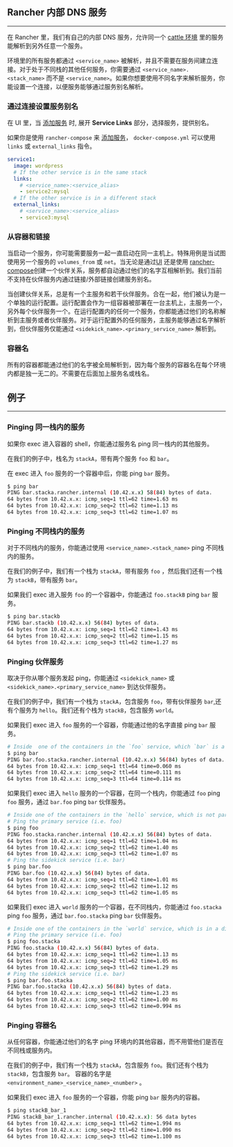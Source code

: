 ## Rancher 内部 DNS 服务
---
在 Rancher 里，我们有自己的内部 DNS 服务，允许同一个 [cattle 环境]({{site.baseurl}}/configuration/environments) 里的服务能解析到另外任意一个服务。

环境里的所有服务都通过 `<service_name>` 被解析，并且不需要在服务间建立连接。对于处于不同栈的其他任何服务，你需要通过 `<service_name>.<stack_name>` 而不是 `<service_name>`。如果你想要使用不同名字来解析服务，你能设置一个连接，以便服务能够通过服务别名解析。

### 通过连接设置服务别名

在 UI 里，当 [添加服务]({{site.baseurl}}/rancher/ui/applications/stacks/adding-services/) 时, 展开 **Service Links** 部分，选择服务，提供别名。

如果你是使用 `rancher-compose` 来 [添加服务]({{site.baseurl}}/rancher-compose/)， `docker-compose.yml` 可以使用 `links` 或 `external_links` 指令。

```yaml
service1:
  image: wordpress
  # If the other service is in the same stack
  links:
    # <service_name>:<service_alias>
    - service2:mysql
  # If the other service is in a different stack
  external_links:
    # <service_name>:<service_alias>
    - service3:mysql
```

### 从容器和链接

当启动一个服务，你可能需要服务一起一直启动在同一主机上。特殊用例是当试图使用另一个服务的 `volumes_from` 或 `net`。当无论是通过[UI]({{site.baseurl}}/rancher-ui/applications/stacks/adding-services/#sidekick-services) 还是使用 [rancher-compose]({{site.baseurl}}/rancher-compose/#sidekicks)创建一个伙伴关系，服务都自动通过他们的名字互相解析到。我们当前不支持在伙伴服务内通过链接/外部链接创建服务别名。

当创建伙伴关系，总是有一个主服务和若干伙伴服务。合在一起，他们被认为是一个单独的运行配置。运行配置会作为一组容器被部署在一台主机上，主服务一个，另外每个伙伴服务一个。在运行配置内的任何一个服务，你都能通过他们的名称解析到主服务或者伙伴服务。对于运行配置外的任何服务，主服务能够通过名字解析到，但伙伴服务仅能通过 `<sidekick_name>.<primary_service_name>` 解析到。


### 容器名

所有的容器都能通过他们的名字被全局解析到，因为每个服务的容器名在每个环境内都是独一无二的。不需要在后面加上服务名或栈名。

## 例子
---

### Pinging 同一栈内的服务

如果你 exec 进入容器的 shell，你能通过服务名 ping 同一栈内的其他服务。

在我们的例子中，栈名为 `stackA`，带有两个服务 `foo` 和 `bar`。

在 exec 进入 `foo` 服务的一个容器中后，你能 ping `bar` 服务。

```bash
$ ping bar
PING bar.stacka.rancher.internal (10.42.x.x) 58(84) bytes of data.
64 bytes from 10.42.x.x: icmp_seq=1 ttl=62 time=1.63 ms
64 bytes from 10.42.x.x: icmp_seq=2 ttl=62 time=1.13 ms
64 bytes from 10.42.x.x: icmp_seq=3 ttl=62 time=1.07 ms
```

### Pinging 不同栈内的服务

对于不同栈内的服务，你能通过使用 `<service_name>.<stack_name>` ping 不同栈内的服务。

在我们的例子中，我们有一个栈为 `stackA`，带有服务 `foo` ，然后我们还有一个栈为 `stackB`，带有服务 `bar`。

如果我们 exec 进入服务 `foo` 的一个容器中，你能通过 `foo.stackB` ping `bar` 服务。

```bash
$ ping bar.stackb
PING bar.stackb (10.42.x.x) 56(84) bytes of data.
64 bytes from 10.42.x.x: icmp_seq=1 ttl=62 time=1.43 ms
64 bytes from 10.42.x.x: icmp_seq=2 ttl=62 time=1.15 ms
64 bytes from 10.42.x.x: icmp_seq=3 ttl=62 time=1.27 ms
```

### Pinging 伙伴服务

取决于你从哪个服务发起 ping，你能通过 `<sidekick_name>` 或 `<sidekick_name>.<primary_service_name>` 到达伙伴服务。

在我们的例子中，我们有一个栈为 `stackA`，包含服务 `foo`，带有伙伴服务 `bar`,还有个服务为 `hello`。我们还有个栈为 `stackB`，包含服务 `world`。

如果我们 exec 进入 `foo` 服务的一个容器，你能通过他的名字直接 ping `bar` 服务。

```bash
# Inside  one of the containers in the `foo` service, which `bar` is a sidekick to.
$ ping bar
PING bar.foo.stacka.rancher.internal (10.42.x.x) 56(84) bytes of data.
64 bytes from 10.42.x.x: icmp_seq=1 ttl=64 time=0.060 ms
64 bytes from 10.42.x.x: icmp_seq=2 ttl=64 time=0.111 ms
64 bytes from 10.42.x.x: icmp_seq=3 ttl=64 time=0.114 ms
```

如果我们 exec 进入 `hello` 服务的一个容器，在同一个栈内，你能通过 `foo` ping `foo` 服务，通过 `bar.foo` ping `bar` 伙伴服务。

```bash
# Inside one of the containers in the `hello` service, which is not part of the service/sidekick service
# Ping the primary service (i.e. foo)
$ ping foo
PING foo.stacka.rancher.internal (10.42.x.x) 56(84) bytes of data.
64 bytes from 10.42.x.x: icmp_seq=1 ttl=62 time=1.04 ms
64 bytes from 10.42.x.x: icmp_seq=2 ttl=62 time=1.40 ms
64 bytes from 10.42.x.x: icmp_seq=3 ttl=62 time=1.07 ms
# Ping the sidekick service (i.e. bar)
$ ping bar.foo
PING bar.foo (10.42.x.x) 56(84) bytes of data.
64 bytes from 10.42.x.x: icmp_seq=1 ttl=62 time=1.01 ms
64 bytes from 10.42.x.x: icmp_seq=2 ttl=62 time=1.12 ms
64 bytes from 10.42.x.x: icmp_seq=3 ttl=62 time=1.05 ms
```

如果我们 exec 进入 `world` 服务的一个容器，在不同栈内，你能通过 `foo.stacka` ping `foo` 服务，通过 `bar.foo.stacka` ping `bar` 伙伴服务。

```bash
# Inside one of the containers in the `world` service, which is in a different stack
# Ping the primary service (i.e. foo)
$ ping foo.stacka
PING foo.stacka (10.42.x.x) 56(84) bytes of data.
64 bytes from 10.42.x.x: icmp_seq=1 ttl=62 time=1.13 ms
64 bytes from 10.42.x.x: icmp_seq=2 ttl=62 time=1.05 ms
64 bytes from 10.42.x.x: icmp_seq=3 ttl=62 time=1.29 ms
# Ping the sidekick service (i.e. bar)
$ ping bar.foo.stacka
PING bar.foo.stacka (10.42.x.x) 56(84) bytes of data.
64 bytes from 10.42.x.x: icmp_seq=1 ttl=62 time=1.23 ms
64 bytes from 10.42.x.x: icmp_seq=2 ttl=62 time=1.00 ms
64 bytes from 10.42.x.x: icmp_seq=3 ttl=62 time=0.994 ms
```

### Pinging 容器名

从任何容器，你能通过他们的名字 ping 环境内的其他容器，而不用管他们是否在不同栈或服务内。

在我们的例子中，我们有一个栈为 `stackA`，包含服务 `foo`。我们还有个栈为 `stackB`，包含服务 `bar`。
容器的名字是 `<environment_name>_<service_name>_<number>` 。

如果我们 exec 进入 `foo` 服务的一个容器，你能 ping `bar` 服务内的容器。

```bash
$ ping stackB_bar_1
PING stackB_bar_1.rancher.internal (10.42.x.x): 56 data bytes
64 bytes from 10.42.x.x: icmp_seq=1 ttl=62 time=1.994 ms
64 bytes from 10.42.x.x: icmp_seq=2 ttl=62 time=1.090 ms
64 bytes from 10.42.x.x: icmp_seq=3 ttl=62 time=1.100 ms
```
